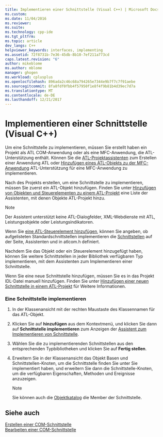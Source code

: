 ```yaml
---
title: Implementieren einer Schnittstelle (Visual C++) | Microsoft Docs
ms.custom: 
ms.date: 11/04/2016
ms.reviewer: 
ms.suite: 
ms.technology: cpp-ide
ms.tgt_pltfrm: 
ms.topic: article
dev_langs: C++
helpviewer_keywords: interfaces, implementing
ms.assetid: 72f8731b-7e36-45db-8b10-7ef211a773cd
caps.latest.revision: "6"
author: mikeblome
ms.author: mblome
manager: ghogen
ms.workload: cplusplus
ms.openlocfilehash: 896ada2c46c68a794265e7344e9b7f7c7f91aebe
ms.sourcegitcommit: 8fa8fdf0fbb4f57950f1e8f4f9b81b4d39ec7d7a
ms.translationtype: MT
ms.contentlocale: de-DE
ms.lasthandoff: 12/21/2017
---
```

# <a name="implementing-an-interface-visual-c"></a>Implementieren einer Schnittstelle (Visual C++)
Um eine Schnittstelle zu implementieren, müssen Sie erstellt haben ein Projekt als ATL COM-Anwendung oder als eine MFC-Anwendung, die ATL-Unterstützung enthält. Können Sie die [ATL-Projektassistenten](../atl/reference/atl-project-wizard.md) zum Erstellen einer Anwendung ATL oder [Hinzufügen eines ATL-Objekts zu der MFC-Anwendung](../mfc/reference/adding-atl-support-to-your-mfc-project.md) ATL-Unterstützung für eine MFC-Anwendung zu implementieren.  
  
 Nach des Projekts erstellen, um eine Schnittstelle zu implementieren, müssen Sie zuerst ein ATL-Objekt hinzufügen. Finden Sie unter [Hinzufügen von Objekten und Steuerelementen zu einem ATL-Projekt](../atl/reference/adding-objects-and-controls-to-an-atl-project.md) eine Liste der Assistenten, mit denen Objekte ATL-Projekt hinzu.  
  
> [!NOTE]
>  Der Assistent unterstützt keine ATL-Dialogfelder, XML-Webdienste mit ATL, Leistungsobjekte oder Leistungsindikatoren.  
  
 Wenn Sie [eine ATL-Steuerelement hinzufügen](../atl/reference/adding-an-atl-control.md), können Sie angeben, ob aufgelisteten Standardschnittstellen implementieren die [Schnittstellen](../atl/reference/interfaces-atl-control-wizard.md) auf der Seite, Assistenten und in atlcom.h definiert.  
  
 Nachdem Sie das Objekt oder ein Steuerelement hinzugefügt haben, können Sie weitere Schnittstellen in jeder Bibliothek verfügbaren Typ implementieren, mit dem Assistenten zum Implementieren einer Schnittstelle.  
  
 Wenn Sie eine neue Schnittstelle hinzufügen, müssen Sie es in das Projekt IDL-Datei manuell hinzufügen. Finden Sie unter [Hinzufügen einer neuen Schnittstelle in einem ATL-Projekt](../atl/reference/adding-a-new-interface-in-an-atl-project.md) für Weitere Informationen.  
  
### <a name="to-implement-an-interface"></a>Eine Schnittstelle implementieren  
  
1.  In der Klassenansicht mit der rechten Maustaste des Klassennamen für das ATL-Objekt.  
  
2.  Klicken Sie auf **hinzufügen** aus dem Kontextmenü, und klicken Sie dann auf **Schnittstelle implementieren** zum Anzeigen der [Assistent zum Implementieren von Schnittstelle](../ide/implement-interface-wizard.md).  
  
3.  Wählen Sie die zu implementierenden Schnittstellen aus den entsprechenden Typbibliotheken und klicken Sie auf **Fertig stellen**.  
  
4.  Erweitern Sie in der Klassenansicht das Objekt Basen und Schnittstellen-Knoten, um die Schnittstelle finden Sie unter Sie implementiert haben, und erweitern Sie dann die Schnittstelle-Knoten, um die verfügbaren Eigenschaften, Methoden und Ereignisse anzuzeigen.  
  
    > [!NOTE]
    >  Sie können auch die [Objektkatalog](http://msdn.microsoft.com/en-us/f89acfc5-1152-413d-9f56-3dc16e3f0470) die Member der Schnittstelle.  
  
## <a name="see-also"></a>Siehe auch  
 [Erstellen einer COM-Schnittstelle](../ide/creating-a-com-interface-visual-cpp.md)   
 [Bearbeiten einer COM-Schnittstelle](../ide/editing-a-com-interface.md)